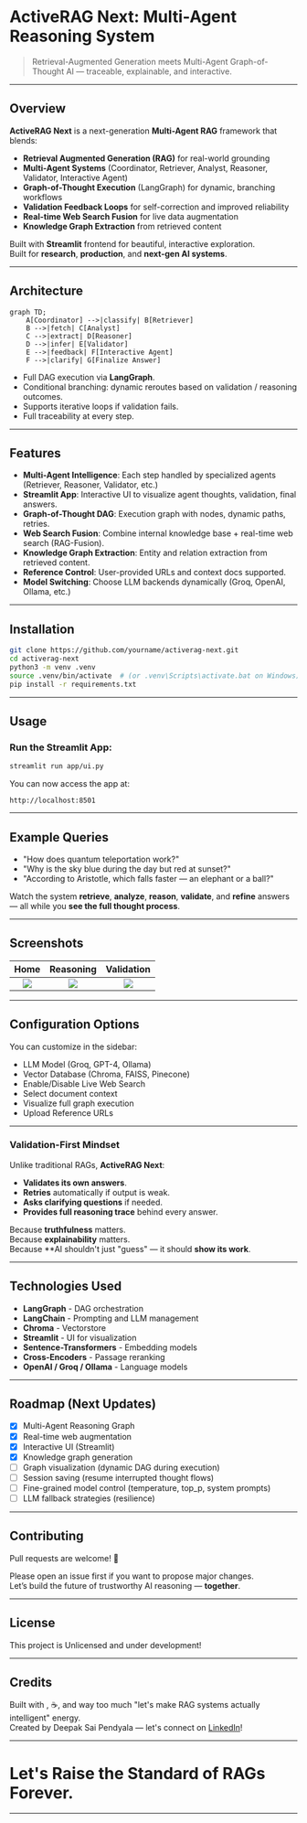 # ActiveRAG Next: Multi-Agent Reasoning System

> Retrieval-Augmented Generation meets Multi-Agent Graph-of-Thought AI — traceable, explainable, and interactive.

---

## Overview

**ActiveRAG Next** is a next-generation **Multi-Agent RAG** framework that blends:

- **Retrieval Augmented Generation (RAG)** for real-world grounding  
- **Multi-Agent Systems** (Coordinator, Retriever, Analyst, Reasoner, Validator, Interactive Agent)  
- **Graph-of-Thought Execution** (LangGraph) for dynamic, branching workflows  
- **Validation Feedback Loops** for self-correction and improved reliability  
- **Real-time Web Search Fusion** for live data augmentation  
- **Knowledge Graph Extraction** from retrieved content

Built with **Streamlit** frontend for beautiful, interactive exploration.  
Built for **research**, **production**, and **next-gen AI systems**.

---

## Architecture

```mermaid
graph TD;
    A[Coordinator] -->|classify| B[Retriever]
    B -->|fetch| C[Analyst]
    C -->|extract| D[Reasoner]
    D -->|infer| E[Validator]
    E -->|feedback| F[Interactive Agent]
    F -->|clarify| G[Finalize Answer]
```

- Full DAG execution via **LangGraph**.
- Conditional branching: dynamic reroutes based on validation / reasoning outcomes.
- Supports iterative loops if validation fails.
- Full traceability at every step.

---

##  Features

- **Multi-Agent Intelligence**: Each step handled by specialized agents (Retriever, Reasoner, Validator, etc.)
- **Streamlit App**: Interactive UI to visualize agent thoughts, validation, final answers.
- **Graph-of-Thought DAG**: Execution graph with nodes, dynamic paths, retries.
- **Web Search Fusion**: Combine internal knowledge base + real-time web search (RAG-Fusion).
- **Knowledge Graph Extraction**: Entity and relation extraction from retrieved content.
- **Reference Control**: User-provided URLs and context docs supported.
- **Model Switching**: Choose LLM backends dynamically (Groq, OpenAI, Ollama, etc.)

---

##  Installation

```bash
git clone https://github.com/yourname/activerag-next.git
cd activerag-next
python3 -m venv .venv
source .venv/bin/activate  # (or .venv\Scripts\activate.bat on Windows)
pip install -r requirements.txt
```

---

## Usage

### Run the Streamlit App:
```bash
streamlit run app/ui.py
```

You can now access the app at:
```
http://localhost:8501
```

---

## Example Queries

- "How does quantum teleportation work?"
- "Why is the sky blue during the day but red at sunset?"
- "According to Aristotle, which falls faster — an elephant or a ball?"

Watch the system **retrieve**, **analyze**, **reason**, **validate**, and **refine** answers — all while you **see the full thought process**. 

---

##  Screenshots

| Home | Reasoning | Validation |
|:---:|:---:|:---:|
| ![](screenshots/home.png) | ![](screenshots/reasoning.png) | ![](screenshots/validation.png) |

---

##  Configuration Options

You can customize in the sidebar:

- LLM Model (Groq, GPT-4, Ollama)
- Vector Database (Chroma, FAISS, Pinecone)
- Enable/Disable Live Web Search
- Select document context
- Visualize full graph execution
- Upload Reference URLs

---

### Validation-First Mindset

Unlike traditional RAGs, **ActiveRAG Next**:

- **Validates its own answers**.
- **Retries** automatically if output is weak.
- **Asks clarifying questions** if needed.
- **Provides full reasoning trace** behind every answer.

Because **truthfulness** matters.  
Because **explainability** matters.  
Because **AI shouldn't just "guess" — it should **show its work**.

---

## Technologies Used

- **LangGraph** - DAG orchestration
- **LangChain** - Prompting and LLM management
- **Chroma** - Vectorstore
- **Streamlit** - UI for visualization
- **Sentence-Transformers** - Embedding models
- **Cross-Encoders** - Passage reranking
- **OpenAI / Groq / Ollama** - Language models

---

## Roadmap (Next Updates)

- [x] Multi-Agent Reasoning Graph
- [x] Real-time web augmentation
- [x] Interactive UI (Streamlit)
- [x] Knowledge graph generation
- [ ] Graph visualization (dynamic DAG during execution) 
- [ ] Session saving (resume interrupted thought flows) 
- [ ] Fine-grained model control (temperature, top_p, system prompts) 
- [ ] LLM fallback strategies (resilience) 

---

## Contributing

Pull requests are welcome! 🙌

Please open an issue first if you want to propose major changes.  
Let’s build the future of trustworthy AI reasoning — **together**. 

---

## License

This project is Unlicensed and under development!

---

## Credits

Built with , ☕, and way too much "let's make RAG systems actually intelligent" energy.  
Created by Deepak Sai Pendyala — let's connect on [LinkedIn](https://www.linkedin.com/in/deepaksaip)!

---

# Let's Raise the Standard of RAGs Forever.

---